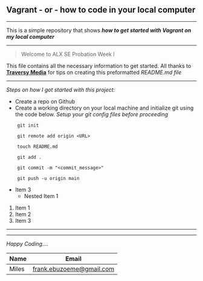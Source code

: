 ## Vagrant - or - how to code in your local computer 
___

This is a simple repository that shows ***how to get started with Vagrant on my local computer***

---

> Welcome to ALX SE Probation Week l

This file contains all the necessary information to get started. All thanks to [**Traversy Media**](https://https://www.youtube.com/watch?v=HUBNt18RFbo "Markdown Crash Course") for tips on creating this preformatted _README.md file_

___

*Steps on how I got started with this project:*

* Create a repo on Github
* Create a working directory on your local machine and initialize git using the code below. *Setup your git config files before proceeding*

~~~
    git init

    git remote add origin <URL>

    touch README.md

    git add . 

    git commit -m "<commit_message>"

    git push -u origin main
~~~



* Item 3
    * Nested Item 1

1. Item 1
1. Item 2
1. Item 3  

____
____


*Happy Coding....*


| Name    | Email    |
| ------- | -------  |
| Miles | frank.ebuzoeme@gmail.com   |
